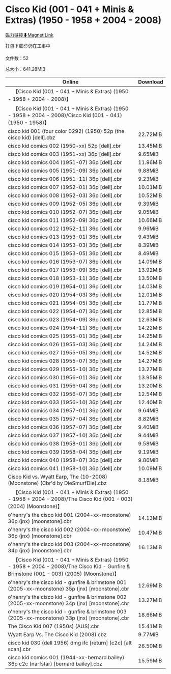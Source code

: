# Cisco Kid (001 - 041 + Minis & Extras) (1950 - 1958 + 2004 - 2008)

[磁力链接⬇Magnet Link](magnet:?xt=urn:btih:c60ef37ccebc57cc53e72cd0312af5a63e0fb396&dn=Cisco%20Kid%20%28001%20-%20041%20%2B%20Minis%20%26%20Extras%29%20%281950%20-%201958%20%2B%202004%20-%202008%29)

打包下载📦仍在工事中

文件数：52

总大小：641.28MiB

Online | Download
--- | ---
&emsp;【Cisco Kid (001 - 041 + Minis & Extras) (1950 - 1958 + 2004 - 2008)】 | 
&emsp;【Cisco Kid (001 - 041 + Minis & Extras) (1950 - 1958 + 2004 - 2008)/Cisco Kid (001 - 041)(1950 - 1958)】 | 
cisco kid 001 (four color 0292) (1950) 52p (the cisco kid) \[dell\].cbz | 22.72MiB
cisco kid comics 002 (1950-xx) 52p \[dell\].cbr | 13.45MiB
cisco kid comics 003 (1951-xx) 36p \[dell\].cbr | 9.65MiB
cisco kid comics 004 (1951-07) 36p \[dell\].cbr | 11.96MiB
cisco kid comics 005 (1951-09) 36p \[dell\].cbr | 9.88MiB
cisco kid comics 006 (1951-11) 36p \[dell\].cbr | 9.23MiB
cisco kid comics 007 (1952-01) 36p \[dell\].cbr | 10.01MiB
cisco kid comics 008 (1952-03) 36p \[dell\].cbr | 10.52MiB
cisco kid comics 009 (1952-05) 36p \[dell\].cbr | 9.39MiB
cisco kid comics 010 (1952-07) 36p \[dell\].cbr | 9.05MiB
cisco kid comics 011 (1952-09) 36p \[dell\].cbr | 10.66MiB
cisco kid comics 012 (1952-11) 36p \[dell\].cbr | 9.96MiB
cisco kid comics 013 (1953-01) 36p \[dell\].cbr | 9.43MiB
cisco kid comics 014 (1953-03) 36p \[dell\].cbr | 8.39MiB
cisco kid comics 015 (1953-05) 36p \[dell\].cbr | 8.49MiB
cisco kid comics 016 (1953-07) 36p \[dell\].cbr | 14.09MiB
cisco kid comics 017 (1953-09) 36p \[dell\].cbr | 13.92MiB
cisco kid comics 018 (1953-11) 36p \[dell\].cbr | 13.50MiB
cisco kid comics 019 (1954-01) 36p \[dell\].cbr | 14.03MiB
cisco kid comics 020 (1954-03) 36p \[dell\].cbr | 12.01MiB
cisco kid comics 021 (1954-05) 36p \[dell\].cbr | 11.77MiB
cisco kid comics 022 (1954-07) 36p \[dell\].cbr | 12.85MiB
cisco kid comics 023 (1954-09) 36p \[dell\].cbr | 12.63MiB
cisco kid comics 024 (1954-11) 36p \[dell\].cbr | 14.22MiB
cisco kid comics 025 (1955-01) 36p \[dell\].cbr | 14.25MiB
cisco kid comics 026 (1955-03) 36p \[dell\].cbr | 14.24MiB
cisco kid comics 027 (1955-05) 36p \[dell\].cbr | 14.52MiB
cisco kid comics 028 (1955-07) 36p \[dell\].cbr | 14.27MiB
cisco kid comics 029 (1955-10) 36p \[dell\].cbr | 13.27MiB
cisco kid comics 030 (1956-01) 36p \[dell\].cbr | 13.95MiB
cisco kid comics 031 (1956-04) 36p \[dell\].cbr | 13.20MiB
cisco kid comics 032 (1956-07) 36p \[dell\].cbr | 12.54MiB
cisco kid comics 033 (1956-10) 36p \[dell\].cbr | 12.40MiB
cisco kid comics 034 (1957-01) 36p \[dell\].cbr | 9.64MiB
cisco kid comics 035 (1957-04) 36p \[dell\].cbr | 8.82MiB
cisco kid comics 036 (1957-07) 36p \[dell\].cbr | 9.40MiB
cisco kid comics 037 (1957-10) 36p \[dell\].cbr | 9.44MiB
cisco kid comics 038 (1958-01) 36p \[dell\].cbr | 9.58MiB
cisco kid comics 039 (1958-04) 36p \[dell\].cbr | 9.19MiB
cisco kid comics 040 (1958-07) 36p \[dell\].cbr | 9.86MiB
cisco kid comics 041 (1958-10) 36p \[dell\].cbr | 10.09MiB
Cisco Kid vs. Wyatt Earp, The (10-2008) (Moonstone) (Cbr'd by DieSmurfDie).cbz | 8.18MiB
&emsp;【Cisco Kid (001 - 041 + Minis & Extras) (1950 - 1958 + 2004 - 2008)/The Cisco Kid (001 - 003) (2004) (Moonstone)】 | 
o'henry's the cisco kid 001 (2004-xx-moonstone) 36p (jnx) \[moonstone\].cbr | 14.13MiB
o'henry's the cisco kid 002 (2004-xx-moonstone) 36p (jnx) \[moonstone\].cbr | 10.47MiB
o'henry's the cisco kid 003 (2004-xx-moonstone) 34p (jnx) \[moonstone\].cbr | 16.13MiB
&emsp;【Cisco Kid (001 - 041 + Minis & Extras) (1950 - 1958 + 2004 - 2008)/The Cisco Kid - Gunfire & Brimstone (001 - 003) (2005) (Moonstone)】 | 
o'henry's the cisco kid - gunfire & brimstone 001 (2005-xx-moonstone) 35p (jnx) \[moonstone\].cbr | 12.69MiB
o'henry's the cisco kid - gunfire & brimstone 002 (2005-xx-moonstone) 34p (jnx) \[moonstone\].cbr | 13.27MiB
o'henry's the cisco kid - gunfire & brimstone 003 (2005-xx-moonstone) 33p (jnx) \[moonstone\].cbr | 18.66MiB
The Cisco Kid 007 (1950s) (AUS).cbr | 15.41MiB
Wyatt Earp Vs. The Cisco Kid (2008).cbz | 9.77MiB
cisco kid 030 (dell 1956) dmg ifc \[return\] (c2c) \[alt scan\].cbr | 26.50MiB
cisco kid comics 001 (1944-xx-bernard bailey) 36p c2c (narfstar) \[bernard bailey\].cbz | 15.59MiB